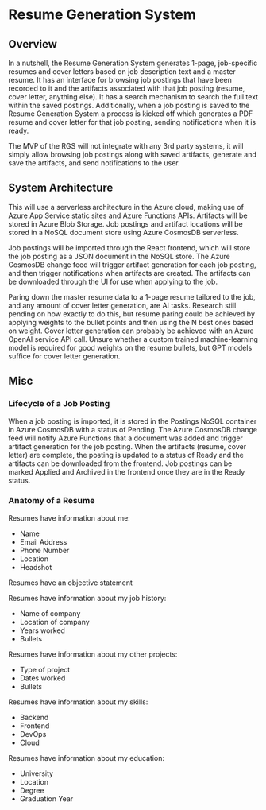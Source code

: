 # Resume Generation System

## Overview

In a nutshell, the Resume Generation System generates 1-page, job-specific resumes and cover letters based on job description text and a master resume. It has an interface for browsing job postings that have been recorded to it and the artifacts associated with that job posting (resume, cover letter, anything else). It has a search mechanism to search the full text within the saved postings. Additionally, when a job posting is saved to the Resume Generation System a process is kicked off which generates a PDF resume and cover letter for that job posting, sending notifications when it is ready.

The MVP of the RGS will not integrate with any 3rd party systems, it will simply allow browsing job postings along with saved artifacts, generate and save the artifacts, and send notifications to the user.

## System Architecture

This will use a serverless architecture in the Azure cloud, making use of Azure App Service static sites and Azure Functions APIs. Artifacts will be stored in Azure Blob Storage. Job postings and artifact locations will be stored in a NoSQL document store using Azure CosmosDB serverless.

Job postings will be imported through the React frontend, which will store the job posting as a JSON document in the NoSQL store. The Azure CosmosDB change feed will trigger artifact generation for each job posting, and then trigger notifications when artifacts are created. The artifacts can be downloaded through the UI for use when applying to the job.

Paring down the master resume data to a 1-page resume tailored to the job, and any amount of cover letter generation, are AI tasks. Research still pending on how exactly to do this, but resume paring could be achieved by applying weights to the bullet points and then using the N best ones based on weight. Cover letter generation can probably be achieved with an Azure OpenAI service API call. Unsure whether a custom trained machine-learning model is required for good weights on the resume bullets, but GPT models suffice for cover letter generation.

## Misc

### Lifecycle of a Job Posting

When a job posting is imported, it is stored in the Postings NoSQL container in Azure CosmosDB with a status of Pending. The Azure CosmosDB change feed will notify Azure Functions that a document was added and trigger artifact generation for the job posting. When the artifacts (resume, cover letter) are complete, the posting is updated to a status of Ready and the artifacts can be downloaded from the frontend. Job postings can be marked Applied and Archived in the frontend once they are in the Ready status.

### Anatomy of a Resume

Resumes have information about me: 
  * Name
  * Email Address
  * Phone Number
  * Location
  * Headshot

Resumes have an objective statement

Resumes have information about my job history:
  * Name of company
  * Location of company
  * Years worked
  * Bullets

Resumes have information about my other projects:
  * Type of project 
  * Dates worked
  * Bullets

Resumes have information about my skills:
  * Backend
  * Frontend
  * DevOps
  * Cloud

Resumes have information about my education:
  * University
  * Location
  * Degree
  * Graduation Year